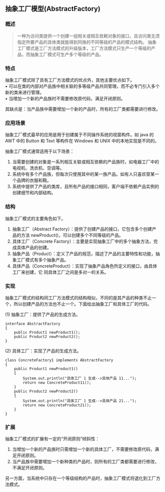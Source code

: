 ## 抽象工厂模型(AbstractFactory)    

### 概述    

> 一种为访问类提供一个创建一组相关或相互依赖对象的接口，且访问类无须指定所要产品的具体类就能得到同族的不同等级的产品的模式结构。
> 抽象工厂模式是工厂方法模式的升级版本，工厂方法模式只生产一个等级的产品，而抽象工厂模式可生产多个等级的产品。    

### 特点    

抽象工厂模式除了具有工厂方法模式的优点外，其他主要优点如下。     
• 可以在类的内部对产品族中相关联的多等级产品共同管理，而不必专门引入多个新的类来进行管理。    
• 当增加一个新的产品族时不需要修改原代码，满足开闭原则。    

其缺点是：当产品族中需要增加一个新的产品时，所有的工厂类都需要进行修改。    

### 应用场景    

抽象工厂模式最早的应用是用于创建属于不同操作系统的视窗构件。如 java 的 AWT 中的 Button 和 Text 等构件在 Windows 和 UNIX 中的本地实现是不同的。    

抽象工厂模式通常适用于以下场景：     
1. 当需要创建的对象是一系列相互关联或相互依赖的产品族时，如电器工厂中的电视机、洗衣机、空调等。    
2. 系统中有多个产品族，但每次只使用其中的某一族产品。如有人只喜欢穿某一个品牌的衣服和鞋。    
3. 系统中提供了产品的类库，且所有产品的接口相同，客户端不依赖产品实例的创建细节和内部结构。    
 
### 结构    
 
抽象工厂模式的主要角色如下。     
1. 抽象工厂（Abstract Factory）：提供了创建产品的接口，它包含多个创建产品的方法 newProduct()，可以创建多个不同等级的产品。    
2. 具体工厂（Concrete Factory）：主要是实现抽象工厂中的多个抽象方法，完成具体产品的创建。    
3. 抽象产品（Product）：定义了产品的规范，描述了产品的主要特性和功能，抽象工厂模式有多个抽象产品。    
4. 具体产品（ConcreteProduct）：实现了抽象产品角色所定义的接口，由具体工厂来创建，它 同具体工厂之间是多对一的关系。    

### 实现    

抽象工厂模式的结构同工厂方法模式的结构相似，不同的是其产品的种类不止一个，所以创建产品的方法也不止一个。下面给出抽象工厂和具体工厂的代码。    

(1) 抽象工厂：提供了产品的生成方法。    

```
interface AbstractFactory
{
    public Product1 newProduct1();
    public Product2 newProduct2();
}
```    

(2) 具体工厂：实现了产品的生成方法。    

```
class ConcreteFactory1 implements AbstractFactory
{
    public Product1 newProduct1()
    {
        System.out.println("具体工厂 1 生成-->具体产品 11...");
        return new ConcreteProduct11();
    }
    public Product2 newProduct2()
    {
        System.out.println("具体工厂 1 生成-->具体产品 21...");
        return new ConcreteProduct21();
    }
}
```    

### 扩展    

抽象工厂模式的扩展有一定的“开闭原则”倾斜性：     
1. 当增加一个新的产品族时只需增加一个新的具体工厂，不需要修改原代码，满足开闭原则。    
2. 当产品族中需要增加一个新种类的产品时，则所有的工厂类都需要进行修改，不满足开闭原则。    

 另一方面，当系统中只存在一个等级结构的产品时，抽象工厂模式将退化到工厂方法模式。

